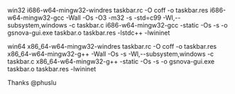 
win32
i686-w64-mingw32-windres taskbar.rc -O coff -o taskbar.res
i686-w64-mingw32-gcc -Wall -Os -O3 -m32 -s -std=c99 -Wl,--subsystem,windows -c taskbar.c
i686-w64-mingw32-gcc -static -Os -s -o gsnova-gui.exe taskbar.o taskbar.res -lstdc++ -lwininet


win64
x86_64-w64-mingw32-windres taskbar.rc -O coff -o taskbar.res
x86_64-w64-mingw32-g++ -Wall -Os -s -Wl,--subsystem,windows -c taskbar.c
x86_64-w64-mingw32-g++ -static -Os -s -o gsnova-gui.exe taskbar.o taskbar.res -lwininet


Thanks @phuslu
